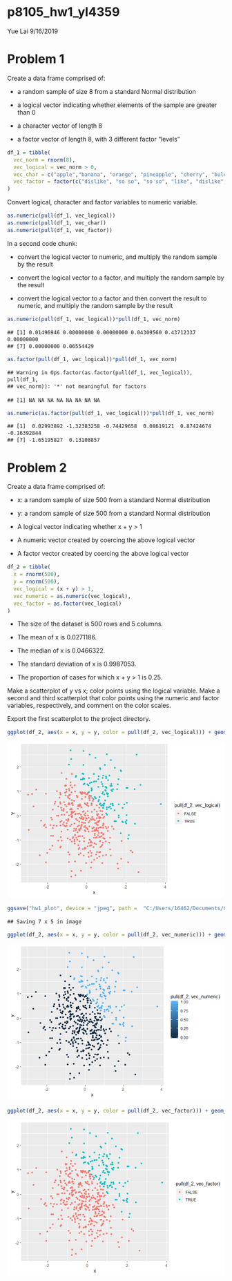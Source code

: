 p8105\_hw1\_yl4359
================
Yue Lai
9/16/2019

# Problem 1

Create a data frame comprised of:

  - a random sample of size 8 from a standard Normal distribution

  - a logical vector indicating whether elements of the sample are
    greater than 0

  - a character vector of length 8

  - a factor vector of length 8, with 3 different factor “levels”

<!-- end list -->

``` r
df_1 = tibble(
  vec_norm = rnorm(8),
  vec_logical = vec_norm > 0,
  vec_char = c("apple","banana", "orange", "pineapple", "cherry", "buleberry", "strawberry", "watermelon"),
  vec_factor = factor(c("dislike", "so so", "so so", "like", "dislike", "like", "like", "like"))
)
```

Convert logical, character and factor variables to numeric variable.

``` r
as.numeric(pull(df_1, vec_logical))
as.numeric(pull(df_1, vec_char))
as.numeric(pull(df_1, vec_factor))
```

In a second code chunk:

  - convert the logical vector to numeric, and multiply the random
    sample by the result

  - convert the logical vector to a factor, and multiply the random
    sample by the result

  - convert the logical vector to a factor and then convert the result
    to numeric, and multiply the random sample by the
    result

<!-- end list -->

``` r
as.numeric(pull(df_1, vec_logical))*pull(df_1, vec_norm)
```

    ## [1] 0.01496946 0.00000000 0.00000000 0.04309560 0.43712337 0.00000000
    ## [7] 0.00000000 0.06554429

``` r
as.factor(pull(df_1, vec_logical))*pull(df_1, vec_norm)
```

    ## Warning in Ops.factor(as.factor(pull(df_1, vec_logical)), pull(df_1,
    ## vec_norm)): '*' not meaningful for factors

    ## [1] NA NA NA NA NA NA NA NA

``` r
as.numeric(as.factor(pull(df_1, vec_logical)))*pull(df_1, vec_norm)
```

    ## [1]  0.02993892 -1.32383258 -0.74429658  0.08619121  0.87424674 -0.16392844
    ## [7] -1.65195827  0.13108857

# Problem 2

Create a data frame comprised of:

  - x: a random sample of size 500 from a standard Normal distribution

  - y: a random sample of size 500 from a standard Normal distribution

  - A logical vector indicating whether x + y \> 1

  - A numeric vector created by coercing the above logical vector

  - A factor vector created by coercing the above logical vector

<!-- end list -->

``` r
df_2 = tibble(
  x = rnorm(500),
  y = rnorm(500),
  vec_logical = (x + y) > 1,
  vec_numeric = as.numeric(vec_logical),
  vec_factor = as.factor(vec_logical)
)
```

  - The size of the dataset is 500 rows and 5 columns.

  - The mean of x is 0.0271186.

  - The median of x is 0.0466322.

  - The standard deviation of x is 0.9987053.

  - The proportion of cases for which x + y \> 1 is 0.25.

Make a scatterplot of y vs x; color points using the logical variable.
Make a second and third scatterplot that color points using the numeric
and factor variables, respectively, and comment on the color scales.

Export the first scatterplot to the project
directory.

``` r
ggplot(df_2, aes(x = x, y = y, color = pull(df_2, vec_logical))) + geom_point()
```

![](p8105_hw1_yl4359_files/figure-gfm/yx_scatter-1.png)<!-- -->

``` r
ggsave("hw1_plot", device = "jpeg", path =  "C:/Users/16462/Documents/Columbia/P8105/Homework/p8105_hw1_yl4359")
```

    ## Saving 7 x 5 in image

``` r
ggplot(df_2, aes(x = x, y = y, color = pull(df_2, vec_numeric))) + geom_point()
```

![](p8105_hw1_yl4359_files/figure-gfm/yx_scatter-2.png)<!-- -->

``` r
ggplot(df_2, aes(x = x, y = y, color = pull(df_2, vec_factor))) + geom_point()
```

![](p8105_hw1_yl4359_files/figure-gfm/yx_scatter-3.png)<!-- -->

